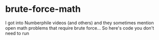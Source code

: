 # brute-force-math
I got into Numberphile videos (and others) and they sometimes mention open math problems that require brute force... So here's code you don't need to run
